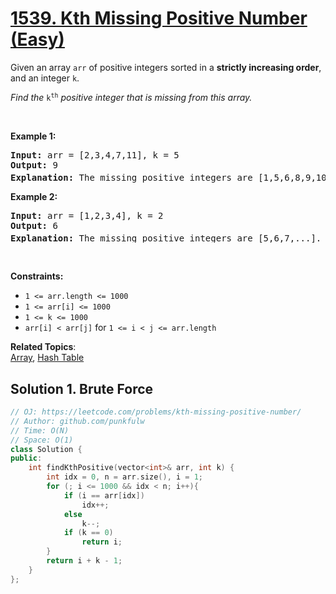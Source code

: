 # [1539. Kth Missing Positive Number (Easy)](https://leetcode.com/problems/kth-missing-positive-number/)

<p>Given an array <code>arr</code>&nbsp;of positive integers&nbsp;sorted in a <strong>strictly increasing order</strong>, and an integer <code><font face="monospace">k</font></code>.</p>

<p><em>Find the </em><font face="monospace"><code>k<sup>th</sup></code></font><em>&nbsp;positive integer that is missing from this array.</em></p>

<p>&nbsp;</p>
<p><strong>Example 1:</strong></p>

<pre><strong>Input:</strong> arr = [2,3,4,7,11], k = 5
<strong>Output:</strong> 9
<strong>Explanation: </strong>The missing positive integers are [1,5,6,8,9,10,12,13,...]. The 5<sup>th</sup>&nbsp;missing positive integer is 9.
</pre>

<p><strong>Example 2:</strong></p>

<pre><strong>Input:</strong> arr = [1,2,3,4], k = 2
<strong>Output:</strong> 6
<strong>Explanation: </strong>The missing positive integers are [5,6,7,...]. The 2<sup>nd</sup> missing positive integer is 6.
</pre>

<p>&nbsp;</p>
<p><strong>Constraints:</strong></p>

<ul>
	<li><code>1 &lt;= arr.length &lt;= 1000</code></li>
	<li><code>1 &lt;= arr[i] &lt;= 1000</code></li>
	<li><code>1 &lt;= k &lt;= 1000</code></li>
	<li><code>arr[i] &lt; arr[j]</code> for <code>1 &lt;= i &lt; j &lt;= arr.length</code></li>
</ul>

**Related Topics**:  
[Array](https://leetcode.com/tag/array/), [Hash Table](https://leetcode.com/tag/hash-table/)

## Solution 1. Brute Force

```cpp
// OJ: https://leetcode.com/problems/kth-missing-positive-number/
// Author: github.com/punkfulw
// Time: O(N)
// Space: O(1)
class Solution {
public:
    int findKthPositive(vector<int>& arr, int k) {
        int idx = 0, n = arr.size(), i = 1;
        for (; i <= 1000 && idx < n; i++){
            if (i == arr[idx])
                idx++;
            else
                k--;
            if (k == 0)
                return i;
        }
        return i + k - 1;
    }
};
```


